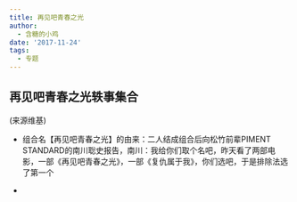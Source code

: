 ```yaml
---
title: 再见吧青春之光
author:
  - 含糖的小鸡
date: '2017-11-24'
tags:
  - 专题
---
```


## 再见吧青春之光轶事集合

(来源维基)

- 组合名【再见吧青春之光】的由来：二人结成组合后向松竹前辈PIMENT STANDARD的南川聡史报告，南川：我给你们取个名吧，昨天看了两部电影，一部《再见吧青春之光》，一部《复仇属于我》，你们选吧，于是排除法选了第一个

- 

